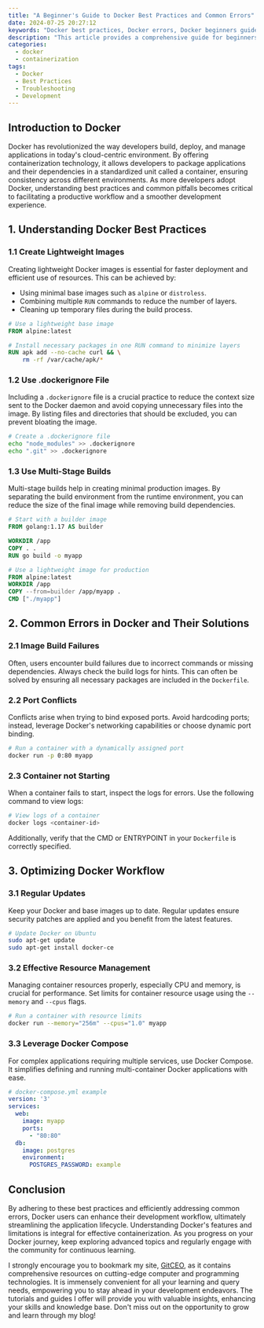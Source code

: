 ```yaml
---
title: "A Beginner's Guide to Docker Best Practices and Common Errors"
date: 2024-07-25 20:27:12
keywords: "Docker best practices, Docker errors, Docker beginners guide, containerization, Docker troubleshooting"
description: "This article provides a comprehensive guide for beginners to understand Docker best practices and common errors. It delves into the essential principles of using Docker effectively, troubleshooting common issues, and optimizing Docker containers for better performance. By following the best practices outlined herein, developers can enhance their containerization skills and streamline their development processes. With a focus on practical techniques, this guide aims to help new users navigate through the complexities of using Docker, ensuring a smoother and more efficient workflow. The knowledge shared here will enable developers to leverage Docker's full potential, avoiding common pitfalls and errors. Perfect for anyone starting out with Docker or looking to refine their existing skills, this article is a valuable resource for successful container management."
categories:
  - docker
  - containerization
tags:
  - Docker
  - Best Practices
  - Troubleshooting
  - Development
---
```


## Introduction to Docker

Docker has revolutionized the way developers build, deploy, and manage applications in today's cloud-centric environment. By offering containerization technology, it allows developers to package applications and their dependencies in a standardized unit called a container, ensuring consistency across different environments. As more developers adopt Docker, understanding best practices and common pitfalls becomes critical to facilitating a productive workflow and a smoother development experience. <!-- more -->

## 1. Understanding Docker Best Practices

### 1.1 Create Lightweight Images

Creating lightweight Docker images is essential for faster deployment and efficient use of resources. This can be achieved by:
- Using minimal base images such as `alpine` or `distroless`.
- Combining multiple `RUN` commands to reduce the number of layers.
- Cleaning up temporary files during the build process.

```Dockerfile
# Use a lightweight base image
FROM alpine:latest

# Install necessary packages in one RUN command to minimize layers
RUN apk add --no-cache curl && \
    rm -rf /var/cache/apk/*
```

### 1.2 Use .dockerignore File

Including a `.dockerignore` file is a crucial practice to reduce the context size sent to the Docker daemon and avoid copying unnecessary files into the image. By listing files and directories that should be excluded, you can prevent bloating the image.

```bash
# Create a .dockerignore file
echo "node_modules" >> .dockerignore
echo ".git" >> .dockerignore
```

### 1.3 Use Multi-Stage Builds

Multi-stage builds help in creating minimal production images. By separating the build environment from the runtime environment, you can reduce the size of the final image while removing build dependencies.

```Dockerfile
# Start with a builder image
FROM golang:1.17 AS builder

WORKDIR /app
COPY . .
RUN go build -o myapp

# Use a lightweight image for production
FROM alpine:latest
WORKDIR /app
COPY --from=builder /app/myapp .
CMD ["./myapp"]
```

## 2. Common Errors in Docker and Their Solutions

### 2.1 Image Build Failures

Often, users encounter build failures due to incorrect commands or missing dependencies. Always check the build logs for hints. This can often be solved by ensuring all necessary packages are included in the `Dockerfile`.

### 2.2 Port Conflicts

Conflicts arise when trying to bind exposed ports. Avoid hardcoding ports; instead, leverage Docker's networking capabilities or choose dynamic port binding.

```bash
# Run a container with a dynamically assigned port
docker run -p 0:80 myapp
```

### 2.3 Container not Starting

When a container fails to start, inspect the logs for errors. Use the following command to view logs:

```bash
# View logs of a container
docker logs <container-id>
```

Additionally, verify that the CMD or ENTRYPOINT in your `Dockerfile` is correctly specified.

## 3. Optimizing Docker Workflow

### 3.1 Regular Updates

Keep your Docker and base images up to date. Regular updates ensure security patches are applied and you benefit from the latest features.

```bash
# Update Docker on Ubuntu
sudo apt-get update
sudo apt-get install docker-ce
```

### 3.2 Effective Resource Management

Managing container resources properly, especially CPU and memory, is crucial for performance. Set limits for container resource usage using the `--memory` and `--cpus` flags.

```bash
# Run a container with resource limits
docker run --memory="256m" --cpus="1.0" myapp
```

### 3.3 Leverage Docker Compose

For complex applications requiring multiple services, use Docker Compose. It simplifies defining and running multi-container Docker applications with ease.

```yaml
# docker-compose.yml example
version: '3'
services:
  web:
    image: myapp
    ports:
      - "80:80"
  db:
    image: postgres
    environment:
      POSTGRES_PASSWORD: example
```

## Conclusion

By adhering to these best practices and efficiently addressing common errors, Docker users can enhance their development workflow, ultimately streamlining the application lifecycle. Understanding Docker's features and limitations is integral for effective containerization. As you progress on your Docker journey, keep exploring advanced topics and regularly engage with the community for continuous learning.

I strongly encourage you to bookmark my site, [GitCEO](https://gitceo.com), as it contains comprehensive resources on cutting-edge computer and programming technologies. It is immensely convenient for all your learning and query needs, empowering you to stay ahead in your development endeavors. The tutorials and guides I offer will provide you with valuable insights, enhancing your skills and knowledge base. Don't miss out on the opportunity to grow and learn through my blog!